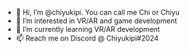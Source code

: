 - 👋 Hi, I’m @chiyukipi. You can call me Chi or Chiyu
- 👀 I’m interested in VR/AR and game development
- 🌱 I’m currently learning VR/AR development
- 📫 Reach me on Discord @ Chiyukipi#2024

<!---
chiyukipi/chiyukipi is a ✨ special ✨ repository because its `README.md` (this file) appears on your GitHub profile.
You can click the Preview link to take a look at your changes.
--->
